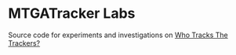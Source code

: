 # MTGATracker Labs

Source code for experiments and investigations on [Who Tracks The Trackers?](https://blog.mtgatracker.com)